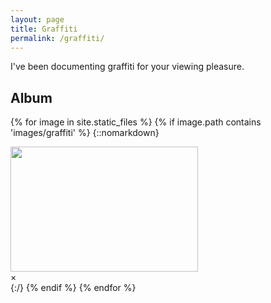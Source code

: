 ```yaml
---
layout: page
title: Graffiti
permalink: /graffiti/
---
```


I've been documenting graffiti for your viewing pleasure.

## Album

{% for image in site.static_files %}
    {% if image.path contains 'images/graffiti' %}
{::nomarkdown}
<!-- Trigger the Modal -->
<img id="albumImg" src="{{ site.baseurl }}{{ image.path }}" width="300" height="200">
<!-- The Modal -->
<div id="fullscreen" class="modal">
  <!-- The Close Button -->
  <span class="close" onclick="document.getElementById('fullscreen').style.display='none'">&times;</span>
  <!-- Modal Content (The Image) -->
  <img class="modal-content" id="{{ image.path }}">
</div>
{:/}
    {% endif %}
{% endfor %}
